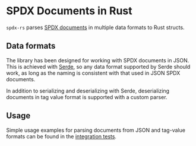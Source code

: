 <!--
SPDX-FileCopyrightText: 2021 HH Partners
 
SPDX-License-Identifier: MIT
 -->

# SPDX Documents in Rust

`spdx-rs` parses [SPDX documents] in multiple data formats to Rust structs.

## Data formats

The library has been designed for working with SPDX documents in JSON. This is achieved with
[Serde], so any data format supported by Serde should work, as long as the naming is consistent with
that used in JSON SPDX documents.

In addition to serializing and deserializing with Serde, deserializing documents in tag value format
is supported with a custom parser.

## Usage

Simple usage examples for parsing documents from JSON and tag-value formats can be found in the
[integration tests].

[SPDX documents]: https://spdx.github.io/spdx-spec/
[Serde]: https://serde.rs/
[integration tests]: https://github.com/doubleopen-project/spdx-rs/tree/main/tests/integration.rs
